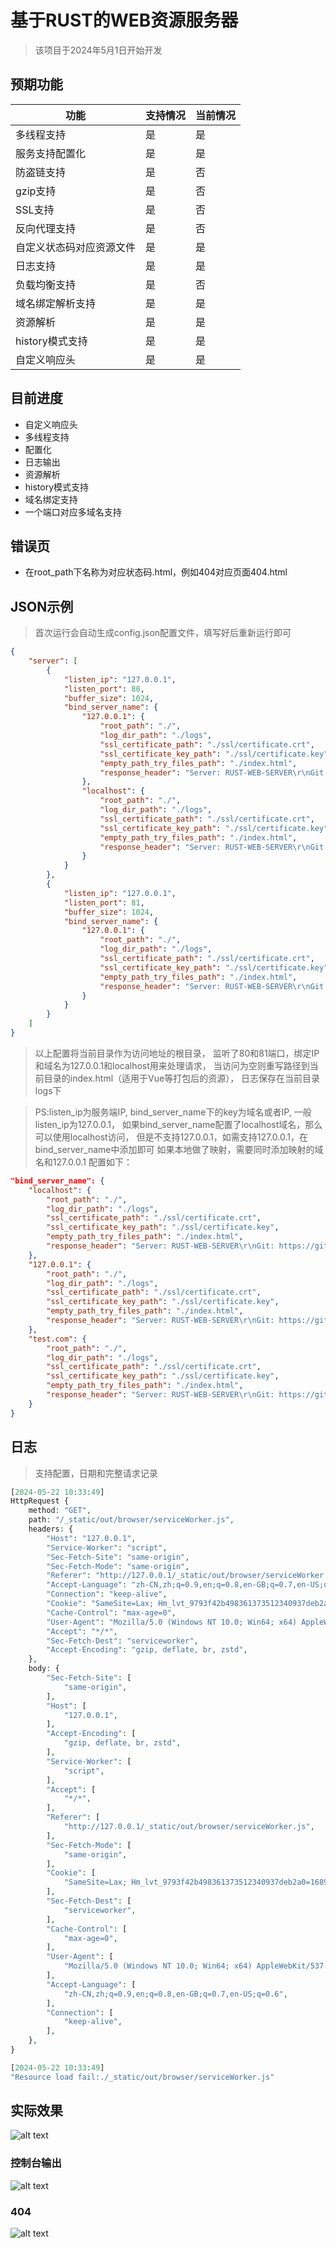 # 基于RUST的WEB资源服务器

> 该项目于2024年5月1日开始开发

## 预期功能

| 功能                                       | 支持情况 | 当前情况 |
|--------------------------------------------|----------|----------|
| 多线程支持                                  | 是       | 是       |
| 服务支持配置化                              | 是       | 是       |
| 防盗链支持                                  | 是       | 否       |
| gzip支持                                   | 是       | 否       |
| SSL支持                                    | 是       | 否       |
| 反向代理支持                                | 是       | 否       |
| 自定义状态码对应资源文件                     | 是       | 是       |
| 日志支持                                    | 是       | 是       |
| 负载均衡支持                                | 是       | 否       |
| 域名绑定解析支持                             | 是       | 是       |
| 资源解析                                    | 是       | 是       |
| history模式支持                             | 是       | 是       |
| 自定义响应头                                | 是       | 是       |

## 目前进度

* 自定义响应头
* 多线程支持
* 配置化
* 日志输出 
* 资源解析
* history模式支持
* 域名绑定支持
* 一个端口对应多域名支持

## 错误页

* 在root_path下名称为对应状态码.html，例如404对应页面404.html

## JSON示例

> 首次运行会自动生成config.json配置文件，填写好后重新运行即可

```json
{
    "server": [
        {
            "listen_ip": "127.0.0.1",
            "listen_port": 80,
            "buffer_size": 1024,
            "bind_server_name": {
                "127.0.0.1": {
                    "root_path": "./",
                    "log_dir_path": "./logs",
                    "ssl_certificate_path": "./ssl/certificate.crt",
                    "ssl_certificate_key_path": "./ssl/certificate.key",
                    "empty_path_try_files_path": "./index.html",
                    "response_header": "Server: RUST-WEB-SERVER\r\nGit: https://git.ltpp.vip/root/RUST-WEB-SERVE.git"
                },
                "localhost": {
                    "root_path": "./",
                    "log_dir_path": "./logs",
                    "ssl_certificate_path": "./ssl/certificate.crt",
                    "ssl_certificate_key_path": "./ssl/certificate.key",
                    "empty_path_try_files_path": "./index.html",
                    "response_header": "Server: RUST-WEB-SERVER\r\nGit: https://git.ltpp.vip/root/RUST-WEB-SERVE.git"
                }
            }
        },
        {
            "listen_ip": "127.0.0.1",
            "listen_port": 81,
            "buffer_size": 1024,
            "bind_server_name": {
                "127.0.0.1": {
                    "root_path": "./",
                    "log_dir_path": "./logs",
                    "ssl_certificate_path": "./ssl/certificate.crt",
                    "ssl_certificate_key_path": "./ssl/certificate.key",
                    "empty_path_try_files_path": "./index.html",
                    "response_header": "Server: RUST-WEB-SERVER\r\nGit: https://git.ltpp.vip/root/RUST-WEB-SERVE.git"
                }
            }
        }
    ]
}
```

> 以上配置将当前目录作为访问地址的根目录，
> 监听了80和81端口，绑定IP和域名为127.0.0.1和localhost用来处理请求，
> 当访问为空则重写路径到当前目录的index.html（适用于Vue等打包后的资源），
> 日志保存在当前目录logs下

> PS:listen_ip为服务端IP, bind_server_name下的key为域名或者IP, 一般listen_ip为127.0.0.1，
> 如果bind_server_name配置了localhost域名，那么可以使用localhost访问，
> 但是不支持127.0.0.1，如需支持127.0.0.1，在bind_server_name中添加即可
> 如果本地做了映射，需要同时添加映射的域名和127.0.0.1
> 配置如下：

```json
"bind_server_name": {
    "localhost": {
        "root_path": "./",
        "log_dir_path": "./logs",
        "ssl_certificate_path": "./ssl/certificate.crt",
        "ssl_certificate_key_path": "./ssl/certificate.key",
        "empty_path_try_files_path": "./index.html",
        "response_header": "Server: RUST-WEB-SERVER\r\nGit: https://git.ltpp.vip/root/RUST-WEB-SERVE.git"
    },
    "127.0.0.1": {
        "root_path": "./",
        "log_dir_path": "./logs",
        "ssl_certificate_path": "./ssl/certificate.crt",
        "ssl_certificate_key_path": "./ssl/certificate.key",
        "empty_path_try_files_path": "./index.html",
        "response_header": "Server: RUST-WEB-SERVER\r\nGit: https://git.ltpp.vip/root/RUST-WEB-SERVE.git"
    },
    "test.com": {
        "root_path": "./",
        "log_dir_path": "./logs",
        "ssl_certificate_path": "./ssl/certificate.crt",
        "ssl_certificate_key_path": "./ssl/certificate.key",
        "empty_path_try_files_path": "./index.html",
        "response_header": "Server: RUST-WEB-SERVER\r\nGit: https://git.ltpp.vip/root/RUST-WEB-SERVE.git"
    }
}
```

## 日志

> 支持配置，日期和完整请求记录

```php
[2024-05-22 10:33:49]
HttpRequest {
    method: "GET",
    path: "/_static/out/browser/serviceWorker.js",
    headers: {
        "Host": "127.0.0.1",
        "Service-Worker": "script",
        "Sec-Fetch-Site": "same-origin",
        "Sec-Fetch-Mode": "same-origin",
        "Referer": "http://127.0.0.1/_static/out/browser/serviceWorker.js",
        "Accept-Language": "zh-CN,zh;q=0.9,en;q=0.8,en-GB;q=0.7,en-US;q=0.6",
        "Connection": "keep-alive",
        "Cookie": "SameSite=Lax; Hm_lvt_9793f42b498361373512340937deb2a0=1689155374; _ga=GA1.1.39230079.1707025003; _ga_69MPZE94D5=GS1.1.1707025002.1.1.1707026740.0.0.0; pmaUser-1=kQPDRgPaTO%2FrEE7aszZUy7I1J297glrDTv3jOeSXCxxCLe2kFFUpFi4%2FdHo%3D",
        "Cache-Control": "max-age=0",
        "User-Agent": "Mozilla/5.0 (Windows NT 10.0; Win64; x64) AppleWebKit/537.36 (KHTML, like Gecko) Chrome/125.0.0.0 Safari/537.36 Edg/125.0.0.0",
        "Accept": "*/*",
        "Sec-Fetch-Dest": "serviceworker",
        "Accept-Encoding": "gzip, deflate, br, zstd",
    },
    body: {
        "Sec-Fetch-Site": [
            "same-origin",
        ],
        "Host": [
            "127.0.0.1",
        ],
        "Accept-Encoding": [
            "gzip, deflate, br, zstd",
        ],
        "Service-Worker": [
            "script",
        ],
        "Accept": [
            "*/*",
        ],
        "Referer": [
            "http://127.0.0.1/_static/out/browser/serviceWorker.js",
        ],
        "Sec-Fetch-Mode": [
            "same-origin",
        ],
        "Cookie": [
            "SameSite=Lax; Hm_lvt_9793f42b498361373512340937deb2a0=1689155374; _ga=GA1.1.39230079.1707025003; _ga_69MPZE94D5=GS1.1.1707025002.1.1.1707026740.0.0.0; pmaUser-1=kQPDRgPaTO%2FrEE7aszZUy7I1J297glrDTv3jOeSXCxxCLe2kFFUpFi4%2FdHo%3D",
        ],
        "Sec-Fetch-Dest": [
            "serviceworker",
        ],
        "Cache-Control": [
            "max-age=0",
        ],
        "User-Agent": [
            "Mozilla/5.0 (Windows NT 10.0; Win64; x64) AppleWebKit/537.36 (KHTML, like Gecko) Chrome/125.0.0.0 Safari/537.36 Edg/125.0.0.0",
        ],
        "Accept-Language": [
            "zh-CN,zh;q=0.9,en;q=0.8,en-GB;q=0.7,en-US;q=0.6",
        ],
        "Connection": [
            "keep-alive",
        ],
    },
}

[2024-05-22 10:33:49]
"Resource load fail:./_static/out/browser/serviceWorker.js"

```

## 实际效果

![alt text](markdown-images/image.png)

### 控制台输出

![alt text](markdown-images/image-1.png)

### 404

![alt text](markdown-images/image-2.png)
